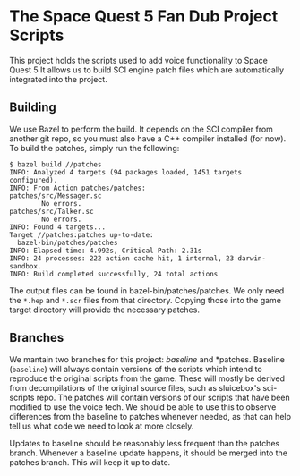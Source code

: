 # The Space Quest 5 Fan Dub Project Scripts

This project holds the scripts used to add voice functionality to Space Quest 5
It allows us to build SCI engine patch files which are automatically integrated
into the project.

## Building

We use Bazel to perform the build. It depends on the SCI compiler from another
git repo, so you must also have a C++ compiler installed (for now). To build
the patches, simply run the following:

```shell
$ bazel build //patches
INFO: Analyzed 4 targets (94 packages loaded, 1451 targets configured).
INFO: From Action patches/patches:
patches/src/Messager.sc
        No errors.
patches/src/Talker.sc
        No errors.
INFO: Found 4 targets...
Target //patches:patches up-to-date:
  bazel-bin/patches/patches
INFO: Elapsed time: 4.992s, Critical Path: 2.31s
INFO: 24 processes: 222 action cache hit, 1 internal, 23 darwin-sandbox.
INFO: Build completed successfully, 24 total actions
```

The output files can be found in bazel-bin/patches/patches. We only need the
`*.hep` and `*.scr` files from that directory. Copying those into the game
target directory will provide the necessary patches.

## Branches

We mantain two branches for this project: *baseline* and *patches. Baseline
(`baseline`) will always contain versions of the scripts which intend to
reproduce the original scripts from the game. These will mostly be derived
from decompilations of the original source files, such as sluicebox's
sci-scripts repo. The patches will contain versions of our scripts that have
been modified to use the voice tech. We should be able to use this to observe
differences from the baseline to patches whenever needed, as that can help tell
us what code we need to look at more closely.

Updates to baseline should be reasonably less frequent than the patches branch.
Whenever a baseline update happens, it should be merged into the patches branch.
This will keep it up to date.
